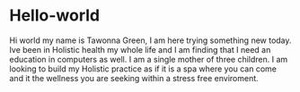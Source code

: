 # Hello-world
Hi world my name is Tawonna Green, I am here trying something new today. Ive been in Holistic health my whole life and I am finding that I need an education in computers as well.
I am a single mother of three children. I am looking to build my Holistic practice as if it is a spa where you can come and it the wellness you are seeking within a stress free enviroment.
